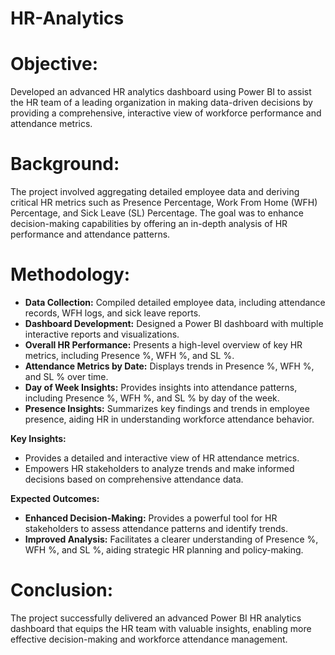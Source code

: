 # HR-Analytics

# Objective:

Developed an advanced HR analytics dashboard using Power BI to assist the HR team of a leading organization in making data-driven decisions by providing a comprehensive, interactive view of workforce performance and attendance metrics.

# Background:

The project involved aggregating detailed employee data and deriving critical HR metrics such as Presence Percentage, Work From Home (WFH) Percentage, and Sick Leave (SL) Percentage. The goal was to enhance decision-making capabilities by offering an in-depth analysis of HR performance and attendance patterns.

# Methodology:

+ **Data Collection:** Compiled detailed employee data, including attendance records, WFH logs, and sick leave reports.<br>
+ **Dashboard Development:** Designed a Power BI dashboard with multiple interactive reports and visualizations.<br>
+ **Overall HR Performance:** Presents a high-level overview of key HR metrics, including Presence %, WFH %, and SL %.<br>
+ **Attendance Metrics by Date:** Displays trends in Presence %, WFH %, and SL % over time.<br>
+ **Day of Week Insights:** Provides insights into attendance patterns, including Presence %, WFH %, and SL % by day of the week.<br>
+ **Presence Insights:** Summarizes key findings and trends in employee presence, aiding HR in understanding workforce attendance behavior.<br>       

**Key Insights:**

+ Provides a detailed and interactive view of HR attendance metrics.
+ Empowers HR stakeholders to analyze trends and make informed decisions based on comprehensive attendance data.

**Expected Outcomes:**

+ **Enhanced Decision-Making:** Provides a powerful tool for HR stakeholders to assess attendance patterns and identify trends.
+ **Improved Analysis:** Facilitates a clearer understanding of Presence %, WFH %, and SL %, aiding strategic HR planning and policy-making.

# Conclusion:

The project successfully delivered an advanced Power BI HR analytics dashboard that equips the HR team with valuable insights, enabling more effective decision-making and workforce attendance management.






